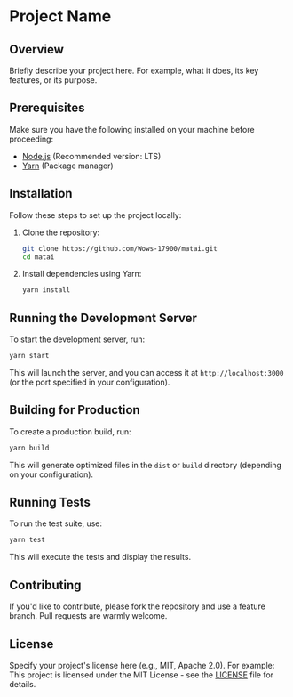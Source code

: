 # Project Name

## Overview
Briefly describe your project here. For example, what it does, its key features, or its purpose.

## Prerequisites
Make sure you have the following installed on your machine before proceeding:
- [Node.js](https://nodejs.org/) (Recommended version: LTS)
- [Yarn](https://yarnpkg.com/) (Package manager)

## Installation
Follow these steps to set up the project locally:

1. Clone the repository:
   ```bash
   git clone https://github.com/Wows-17900/matai.git
   cd matai
   ```

2. Install dependencies using Yarn:
   ```bash
   yarn install
   ```

## Running the Development Server
To start the development server, run:
```bash
yarn start
```
This will launch the server, and you can access it at `http://localhost:3000` (or the port specified in your configuration).

## Building for Production
To create a production build, run:
```bash
yarn build
```
This will generate optimized files in the `dist` or `build` directory (depending on your configuration).

## Running Tests
To run the test suite, use:
```bash
yarn test
```
This will execute the tests and display the results.

## Contributing
If you'd like to contribute, please fork the repository and use a feature branch. Pull requests are warmly welcome.

## License
Specify your project's license here (e.g., MIT, Apache 2.0). For example:
This project is licensed under the MIT License - see the [LICENSE](LICENSE) file for details.
